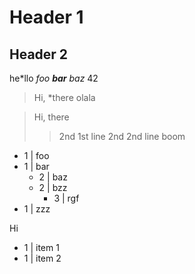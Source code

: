 # Header 1

## Header 2

   he\*llo  *foo **bar** baz* 42

> Hi, *there
> olala

> Hi, there
> > 2nd 1st line
> > 2nd 2nd line
> boom

- 1 | foo
- 1 | bar
  - 2 | baz
  - 2 | bzz
    - 3 | rgf
- 1 | zzz

Hi

- 1 | item 1 
- 1 | item 2
